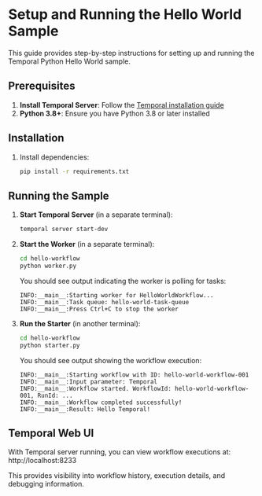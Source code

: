 # Setup and Running the Hello World Sample

This guide provides step-by-step instructions for setting up and running the Temporal Python Hello World sample.

## Prerequisites

1. **Install Temporal Server**: Follow the [Temporal installation guide](https://docs.temporal.io/docs/server/quick-install/)
2. **Python 3.8+**: Ensure you have Python 3.8 or later installed

## Installation

1. Install dependencies:
   ```bash
   pip install -r requirements.txt
   ```

## Running the Sample

1. **Start Temporal Server** (in a separate terminal):
   ```bash
   temporal server start-dev
   ```

2. **Start the Worker** (in a separate terminal):
   ```bash
   cd hello-workflow
   python worker.py
   ```
   
   You should see output indicating the worker is polling for tasks:
   ```
   INFO:__main__:Starting worker for HelloWorldWorkflow...
   INFO:__main__:Task queue: hello-world-task-queue
   INFO:__main__:Press Ctrl+C to stop the worker
   ```

3. **Run the Starter** (in another terminal):
   ```bash
   cd hello-workflow
   python starter.py
   ```
   
   You should see output showing the workflow execution:
   ```
   INFO:__main__:Starting workflow with ID: hello-world-workflow-001
   INFO:__main__:Input parameter: Temporal
   INFO:__main__:Workflow started. WorkflowId: hello-world-workflow-001, RunId: ...
   INFO:__main__:Workflow completed successfully!
   INFO:__main__:Result: Hello Temporal!
   ```

## Temporal Web UI

With Temporal server running, you can view workflow executions at:
http://localhost:8233

This provides visibility into workflow history, execution details, and debugging information.